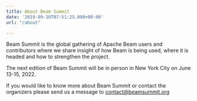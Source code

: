 ```yaml
---
title: About Beam Summit
date: '2019-09-10T07:51:25.000+00:00'
url: "/about"

---
```


Beam Summit is the global gathering of Apache Beam users and contributors where we share insight of how Beam is being used, where it is headed and how to strengthen the project.

The next edition of Beam Summit will be in person in New York City on June 13-15, 2022. 

If you would like to know more about Beam Summit or contact the organizers please send us a message to contact@beamsummit.org
